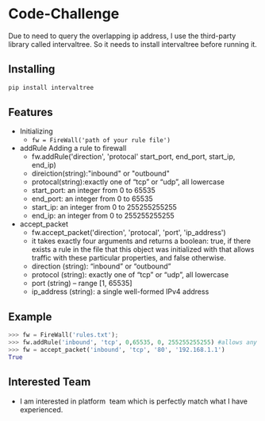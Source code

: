 # Code-Challenge

Due to need to query the overlapping ip address, I use the third-party library called intervaltree. So it needs to install intervaltree 
 before running it. 
 
 Installing
----------

```sh
pip install intervaltree
```

Features
----------
* Initializing
    *  `fw = FireWall('path of your rule file')`
* addRule
Adding a rule to firewall
    *   fw.addRule('direction', 'protocal' start_port, end_port, start_ip, end_ip)
    *   direiction(string):"inbound" or "outbound"
    *   protocal(string):exactly one of “tcp” or “udp”, all lowercase
    *   start_port: an integer from 0 to 65535
    *   end_port: an integer from 0 to 65535
    *   start_ip: an integer from 0 to 255255255255
    *   end_ip: an integer from 0 to 255255255255
* accept_packet
    * fw.accept_packet('direction', 'protocal', 'port', 'ip_address')
    * it takes exactly four arguments and returns a boolean:
    true, if there exists a rule in the file that this object was initialized with that allows traffic
    with these particular properties, and false otherwise.
    * direction (string): “inbound” or “outbound”
    * protocol (string): exactly one of “tcp” or “udp”, all lowercase
    * port (string) –  range [1, 65535]
    * ip_address (string): a single well-formed IPv4 address
 
 Example
----------
  ``` python
  >>> fw = FireWall('rules.txt'); 
  >>> fw.addRule('inbound', 'tcp', 0,65535, 0, 255255255255) #allows any tcp connection incoming
  >>> fw = accept_packet('inbound', 'tcp', '80', '192.168.1.1')
  True
  ```
 
 Interested Team
----------
 * I am interested in platform  team which is perfectly match what I have experienced.
